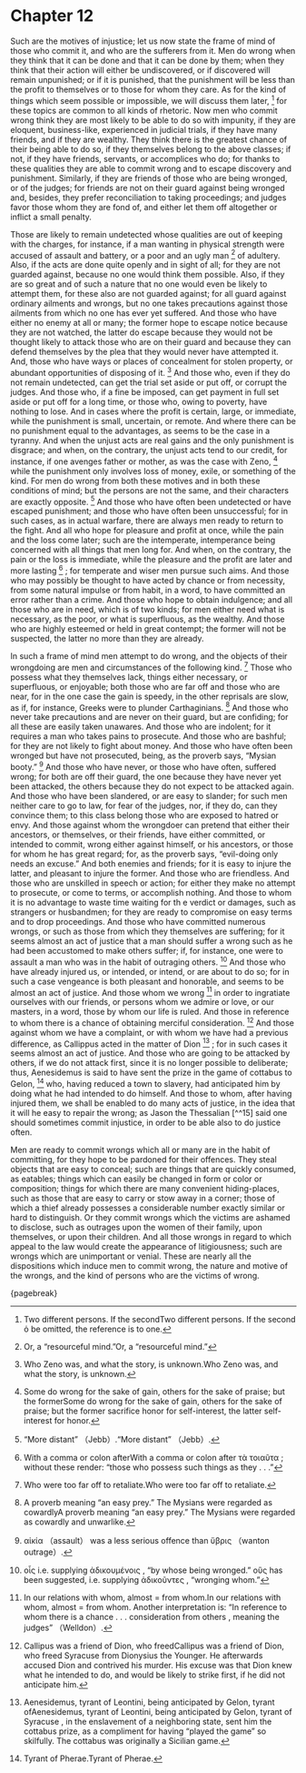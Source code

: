 # Chapter 12

Such are the motives of injustice; let us now state the frame of mind of those who commit it, and who are the sufferers from it. Men do wrong when
they think that it can be done and that it can be done by them; when they think that their action will either be undiscovered, or if discovered will
remain unpunished; or if it is punished, that the punishment will be less than the profit to themselves or to those for whom they care. As for the
kind of things which seem possible or impossible, we will discuss them later, [^^1] for these topics are common to all kinds of rhetoric. Now men
who commit wrong think they are most likely to be able to do so with impunity, if they are eloquent, business-like, experienced in judicial trials,
if they have many friends, and if they are wealthy. They think there is the greatest chance of their being able to do so, if they themselves belong
to the above classes; if not, if they have friends, servants, or accomplices who do; for thanks to these qualities they are able to commit wrong and
to escape discovery and punishment. Similarly, if they are friends of those who are being wronged, or of the judges; for friends are not on their
guard against being wronged and, besides, they prefer reconciliation to taking proceedings; and judges favor those whom they are fond of, and either
let them off altogether or inflict a small penalty.

Those are likely to remain undetected whose qualities are out of keeping with the charges, for instance, if a man wanting in physical strength were
accused of assault and battery, or a poor and an ugly man [^^2] of adultery. Also, if the acts are done quite openly and in sight of all; for they
are not guarded against, because no one would think them possible. Also, if they are so great and of such a nature that no one would even be likely
to attempt them, for these also are not guarded against; for all guard against ordinary ailments and wrongs, but no one takes precautions against
those ailments from which no one has ever yet suffered. And those who have either no enemy at all or many; the former hope to escape notice because
they are not watched, the latter do escape because they would not be thought likely to attack those who are on their guard and because they can
defend themselves by the plea that they would never have attempted it. And, those who have ways or places of concealment for stolen property, or
abundant opportunities of disposing of it. [^^3] And those who, even if they do not remain undetected, can get the trial set aside or put off, or
corrupt the judges. And those who, if a fine be imposed, can get payment in full set aside or put off for a long time, or those who, owing to
poverty, have nothing to lose. And in cases where the profit is certain, large, or immediate, while the punishment is small, uncertain, or remote.
And where there can be no punishment equal to the advantages, as seems to be the case in a tyranny. And when the unjust acts are real gains and the
only punishment is disgrace; and when, on the contrary, the unjust acts tend to our credit, for instance, if one avenges father or mother, as was
the case with Zeno, [^^4] while the punishment only involves loss of money, exile, or something of the kind. For men do wrong from both these
motives and in both these conditions of mind; but the persons are not the same, and their characters are exactly opposite. [^^5] And those who have
often been undetected or have escaped punishment; and those who have often been unsuccessful; for in such cases, as in actual warfare, there are
always men ready to return to the fight. And all who hope for pleasure and profit at once, while the pain and the loss come later; such are the
intemperate, intemperance being concerned with all things that men long for. And when, on the contrary, the pain or the loss is immediate, while the
pleasure and the profit are later and more lasting [^^6] ; for temperate and wiser men pursue such aims. And those who may possibly be thought to
have acted by chance or from necessity, from some natural impulse or from habit, in a word, to have committed an error rather than a crime. And
those who hope to obtain indulgence; and all those who are in need, which is of two kinds; for men either need what is necessary, as the poor, or
what is superfluous, as the wealthy. And those who are highly esteemed or held in great contempt; the former will not be suspected, the latter no
more than they are already.

In such a frame of mind men attempt to do wrong, and the objects of their wrongdoing are men and circumstances of the following kind. [^^7] Those
who possess what they themselves lack, things either necessary, or superfluous, or enjoyable; both those who are far off and those who are near, for
in the one case the gain is speedy, in the other reprisals are slow, as if, for instance, Greeks were to plunder Carthaginians. [^^8] And those who
never take precautions and are never on their guard, but are confiding; for all these are easily taken unawares. And those who are indolent; for it
requires a man who takes pains to prosecute. And those who are bashful; for they are not likely to fight about money. And those who have often been
wronged but have not prosecuted, being, as the proverb says, “Mysian booty.” [^^9] And those who have never, or those who have often, suffered
wrong; for both are off their guard, the one because they have never yet been attacked, the others because they do not expect to be attacked again.
And those who have been slandered, or are easy to slander; for such men neither care to go to law, for fear of the judges, nor, if they do, can they
convince them; to this class belong those who are exposed to hatred or envy. And those against whom the wrongdoer can pretend that either their
ancestors, or themselves, or their friends, have either committed, or intended to commit, wrong either against himself, or his ancestors, or those
for whom he has great regard; for, as the proverb says, “evil-doing only needs an excuse.” And both enemies and friends; for it is easy to injure
the latter, and pleasant to injure the former. And those who are friendless. And those who are unskilled in speech or action; for either they make
no attempt to prosecute, or come to terms, or accomplish nothing. And those to whom it is no advantage to waste time waiting for th e verdict or
damages, such as strangers or husbandmen; for they are ready to compromise on easy terms and to drop proceedings. And those who have committed
numerous wrongs, or such as those from which they themselves are suffering; for it seems almost an act of justice that a man should suffer a wrong
such as he had been accustomed to make others suffer; if, for instance, one were to assault a man who was in the habit of outraging others. [^^10]
And those who have already injured us, or intended, or intend, or are about to do so; for in such a case vengeance is both pleasant and honorable,
and seems to be almost an act of justice. And those whom we wrong [^^11] in order to ingratiate ourselves with our friends, or persons whom we
admire or love, or our masters, in a word, those by whom our life is ruled. And those in reference to whom there is a chance of obtaining merciful
consideration. [^^12] And those against whom we have a complaint, or with whom we have had a previous difference, as Callippus acted in the matter
of Dion [^^13] ; for in such cases it seems almost an act of justice. And those who are going to be attacked by others, if we do not attack first,
since it is no longer possible to deliberate; thus, Aenesidemus is said to have sent the prize in the game of cottabus to Gelon, [^^14] who, having
reduced a town to slavery, had anticipated him by doing what he had intended to do himself. And those to whom, after having injured them, we shall
be enabled to do many acts of justice, in the idea that it will he easy to repair the wrong; as Jason the Thessalian [^^15] said one should
sometimes commit injustice, in order to be able also to do justice often.

Men are ready to commit wrongs which all or many are in the habit of committing, for they hope to be pardoned for their offences. They steal objects
that are easy to conceal; such are things that are quickly consumed, as eatables; things which can easily be changed in form or color or
composition; things for which there are many convenient hiding-places, such as those that are easy to carry or stow away in a corner; those of which
a thief already possesses a considerable number exactly similar or hard to distinguish. Or they commit wrongs which the victims are ashamed to
disclose, such as outrages upon the women of their family, upon themselves, or upon their children. And all those wrongs in regard to which appeal
to the law would create the appearance of litigiousness; such are wrongs which are unimportant or venial. These are nearly all the dispositions
which induce men to commit wrong, the nature and motive of the wrongs, and the kind of persons who are the victims of wrong.

{pagebreak}

[^^0]: Book 2.19.Book 2.19.

[^^1]: Two different persons. If the secondTwo different persons. If the second ὁ be omitted, the reference is to one.

[^^2]: Or, a “resourceful mind.”Or, a “resourceful mind.”

[^^3]: Who Zeno was, and what the story, is unknown.Who Zeno was, and what the story, is unknown.

[^^4]: Some do wrong for the sake of gain, others for the sake of praise; but the formerSome do wrong for the sake of gain, others for the sake of
praise; but the former sacrifice honor for self-interest, the latter self-interest for honor.

[^^5]: “More distant” （Jebb）.“More distant” （Jebb）.

[^^6]: With a comma or colon afterWith a comma or colon after τὰ τοιαῦτα ; without these render: “those who possess such things as they . . .”

[^^7]: Who were too far off to retaliate.Who were too far off to retaliate.

[^^8]: A proverb meaning “an easy prey.” The Mysians were regarded as cowardlyA proverb meaning “an easy prey.” The Mysians were regarded as
cowardly and unwarlike.

[^^9]: αἰκία （assault） was a less serious offence than ὕβρις （wanton outrage）.

[^^10]: οἷς i.e. supplying ἀδικουμένοις , “by whose being wronged.” οὓς has been suggested, i.e. supplying ἀδικοῦντες , “wronging whom.”

[^^11]: In our relations with whom, almost = from whom.In our relations with whom, almost = from whom. Another interpretation is: “In reference to
whom there is a chance . . . consideration from others , meaning the judges” （Welldon）.

[^^12]: Callipus was a friend of Dion, who freedCallipus was a friend of Dion, who freed Syracuse from Dionysius the Younger. He afterwards accused
Dion and contrived his murder. His excuse was that Dion knew what he intended to do, and would be likely to strike first, if he did not anticipate
him.

[^^13]: Aenesidemus, tyrant of Leontini, being anticipated by Gelon, tyrant ofAenesidemus, tyrant of Leontini, being anticipated by Gelon, tyrant of
Syracuse , in the enslavement of a neighboring state, sent him the cottabus prize, as a compliment for having “played the game” so skilfully. The
cottabus was originally a Sicilian game.

[^^14]: Tyrant of Pherae.Tyrant of Pherae. 

